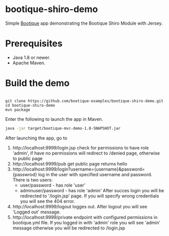 # bootique-shiro-demo

Simple [Bootique](http://bootique.io) app demonstrating the Bootique Shiro Module with Jersey.

# Prerequisites
* Java 1.8 or newer.
* Apache Maven.

# Build the demo

```

git clone https://github.com/bootique-examples/bootique-shiro-demo.git
cd bootique-shiro-demo
mvn package
```
Enter the following to launch the app in Maven.

```bash
java -jar target/bootique-mvc-demo-1.0-SNAPSHOT.jar
```

After launching the app, go to

1. http://localhost:9999/login.jsp check for permissions to have role 'admin', if have no permissions will redirect to /denied page, otherwise to public page
2. http://localhost:9999/pub get public page returns hello
3. http://localhost:9999/login?username={username}&password={passwrod} log in the user with specified username and password.
    There is two users:
    * user/password - has role 'user'
    * adminuser/password - has role 'admin'
    After succes login you will be redirected to '/login.jsp' page. If you will specify wrong credentials you will see the 404 error.
4.  http://localhost:9999/logout logges out. After logout you will see 'Logged out' message.
5.  http://localhost:9999/private endpoint with configured  permissions in bootique.yml file. If you logged in with 'admin' role you will see 'admin' message otherwise you will be redirected to /login.jsp



